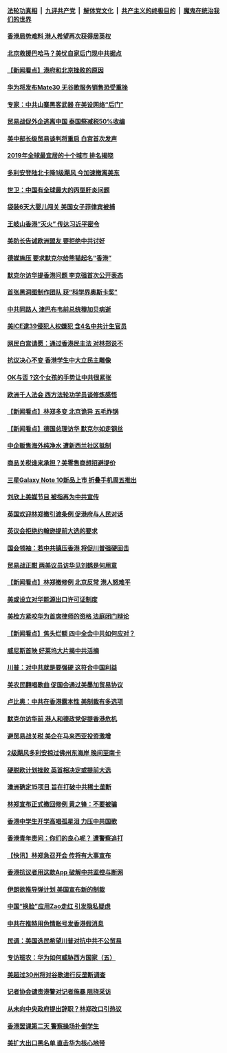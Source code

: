 ####  [法轮功真相](../../../../basic/blob/master/README.md?t=09070700) &nbsp;|&nbsp; [九评共产党](../../../../9ping.md/blob/master/README.md?t=09070700) &nbsp;|&nbsp; [解体党文化](../../../../jtdwh.md/blob/master/README.md?t=09070700)  &nbsp;|&nbsp; [共产主义的终极目的](../../../../gczydzjmd.md/blob/master/README.md?t=09070700) &nbsp;|&nbsp; [魔鬼在统治我们的世界](../../../../mgztzwmdsj.md/blob/master/README.md?t=09070700) 

#### [香港局势难料 港人希望再次获得居英权](../pages/nsc418/n11504709.md?t=09070700) 

#### [北京救援巴哈马？美忧自家后门现中共据点](../pages/nsc418/n11504673.md?t=09070700) 

#### [【新闻看点】港府和北京挫败的原因](../pages/nsc418/n11504449.md?t=09070700) 

#### [华为将发布Mate30 无谷歌服务销售恐受重挫](../pages/nsc418/n11504597.md?t=09070700) 

#### [专家：中共山寨黑客武器 在美设网络“后门”](../pages/nsc418/n11504563.md?t=09070700) 

#### [贸易战促外企逃离中国 泰国祭减税50%收编](../pages/nsc418/n11504259.md?t=09070700) 

#### [美中部长级贸易谈判将重启 白宫首次发声](../pages/nsc418/n11504305.md?t=09070700) 

#### [2019年全球最宜居的十个城市 排名揭晓](../pages/nsc418/n11504171.md?t=09070700) 

#### [多利安登陆北卡降1级飓风 今加速撤离美东](../pages/nsc418/n11504133.md?t=09070700) 

#### [世卫：中国有全球最大的丙型肝炎问题](../pages/nsc418/n11503759.md?t=09070700) 

#### [袋装6天大婴儿闯关 美国女子菲律宾被捕](../pages/nsc418/n11503856.md?t=09070700) 

#### [王岐山香港“灭火” 传达习近平密令](../pages/nsc418/n11504007.md?t=09070700) 

#### [美防长告诫欧洲盟友 要拒绝中共讨好](../pages/nsc418/n11503828.md?t=09070700) 

#### [德媒施压 要求默克尔给熊猫起名“香港”](../pages/nsc418/n11503273.md?t=09070700) 

#### [默克尔访华提香港问题 李克强首次公开表态](../pages/nsc418/n11503348.md?t=09070700) 

#### [首张黑洞图制作团队 获“科学界奥斯卡奖”](../pages/nsc418/n11503396.md?t=09070700) 

#### [中共同路人 津巴布韦前总统穆加贝病逝](../pages/nsc418/n11503174.md?t=09070700) 

#### [美ICE逮39侵犯人权嫌犯 含4名中共计生官员](../pages/nsc418/n11502617.md?t=09070700) 

#### [网民白宫请愿：通过香港民主法 对林郑说不](../pages/nsc418/n11502953.md?t=09070700) 

#### [抗议决心不变 香港学生中大立民主雕像](../pages/nsc418/n11502576.md?t=09070700) 

#### [OK与否 ?这个女孩的手势让中共很紧张](../pages/nsc418/n11502428.md?t=09070700) 

#### [欧洲千人法会 西方法轮功学员谈修炼感悟](../pages/nsc418/n11501516.md?t=09070700) 

#### [【新闻看点】林郑多变 北京诡异 五毛炸锅](../pages/nsc418/n11501658.md?t=09070700) 

#### [【新闻看点】德国总理访华 默克尔如走钢丝](../pages/nsc418/n11501995.md?t=09070700) 

#### [中企贩售海外纯净水 遭新西兰社区抵制](../pages/nsc418/n11501649.md?t=09070700) 

#### [商品关税谁来承担？美零售商想招避提价](../pages/nsc418/n11501901.md?t=09070700) 

#### [三星Galaxy Note 10新品上市 折叠手机周五推出](../pages/nsc418/n11501445.md?t=09070700) 

#### [刘欣上美媒节目 被指再为中共宣传](../pages/nsc418/n11500067.md?t=09070700) 

#### [英国欢迎林郑撤引渡条例 促港府与人民对话](../pages/nsc418/n11499845.md?t=09070700) 

#### [英议会拒绝约翰逊提前大选的要求](../pages/nsc418/n11499632.md?t=09070700) 

#### [国会领袖：若中共镇压香港 将促川普强硬回击](../pages/nsc418/n11499397.md?t=09070700) 

#### [贸易战正酣 两美议员访华见刘鹤是何用意](../pages/nsc418/n11499741.md?t=09070700) 

#### [【新闻看点】林郑撤修例 北京反常 港人怒难平](../pages/nsc418/n11499456.md?t=09070700) 

#### [美或设立对华能源出口许可证制度](../pages/nsc418/n11499607.md?t=09070700) 

#### [美检方紧咬华为首席律师的资格 法庭闭门辩论](../pages/nsc418/n11499361.md?t=09070700) 

#### [【新闻看点】焦头烂额 四中全会中共如何应对？](../pages/nsc418/n11499393.md?t=09070700) 

#### [威尼斯首映 好莱坞大片揭中共活摘](../pages/nsc418/n11497103.md?t=09070700) 

#### [川普：对中共就是要强硬 这符合中国利益](../pages/nsc418/n11499376.md?t=09070700) 

#### [美农民翻唱歌曲 促国会通过美墨加贸易协议](../pages/nsc418/n11499069.md?t=09070700) 

#### [卢比奥：中共在香港露本性 美制裁有多选项](../pages/nsc418/n11499090.md?t=09070700) 

#### [默克尔访华前 港人和德政党促提香港危机](../pages/nsc418/n11499037.md?t=09070700) 

#### [避贸易战关税 美企在马来西亚投资激增](../pages/nsc418/n11498912.md?t=09070700) 

#### [2级飓风多利安掠过佛州东海岸 晚间至南卡](../pages/nsc418/n11498976.md?t=09070700) 

#### [硬脱欧计划挫败 英首相决定或提前大选](../pages/nsc418/n11498992.md?t=09070700) 

#### [澳洲确定15项目 旨在打破中共稀土垄断](../pages/nsc418/n11498449.md?t=09070700) 

#### [林郑宣布正式撤回修例 黄之锋：不要被骗](../pages/nsc418/n11498649.md?t=09070700) 

#### [香港中学生开学高唱孤星泪 力压中共国歌](../pages/nsc418/n11498453.md?t=09070700) 

#### [香港青年责问：你们的良心呢？ 遭警察追打](../pages/nsc418/n11498343.md?t=09070700) 

#### [【快讯】林郑急召开会 传将有大事宣布](../pages/nsc418/n11498253.md?t=09070700) 

#### [香港抗议者用这款App 破解中共监控与断网](../pages/nsc418/n11497915.md?t=09070700) 

#### [伊朗欲推导弹计划 美国宣布新的制裁](../pages/nsc418/n11497219.md?t=09070700) 

#### [中国“换脸”应用Zao走红 引发隐私疑虑](../pages/nsc418/n11497194.md?t=09070700) 

#### [中共在推特用色情账号发香港假消息](../pages/nsc418/n11497128.md?t=09070700) 

#### [民调：美国选民希望川普对抗中共不公贸易](../pages/nsc418/n11497185.md?t=09070700) 

#### [专访班农：华为如何威胁西方国家（五）](../pages/nsc418/n11497102.md?t=09070700) 

#### [美超过30州将对谷歌进行反垄断调查](../pages/nsc418/n11496865.md?t=09070700) 

#### [记者协会谴责港警对记者施暴 阻挠采访](../pages/nsc418/n11496893.md?t=09070700) 

#### [从未向中央政府提出辞职？林郑改口引热议](../pages/nsc418/n11496660.md?t=09070700) 

#### [香港罢课第二天 警察操场扑倒学生](../pages/nsc418/n11496225.md?t=09070700) 

#### [美扩大出口黑名单 直击华为核心地带](../pages/nsc418/n11469002.md?t=09070700) 

